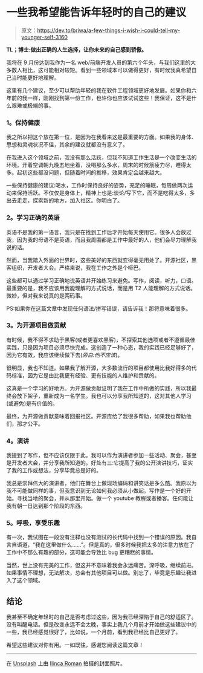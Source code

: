 # 一些我希望能告诉年轻时的自己的建议

> 原文：<https://dev.to/briwa/a-few-things-i-wish-i-could-tell-my-younger-self-3160>

**TL；博士:做出正确的人生选择，让你未来的自己感到骄傲。**

我将在 9 月份达到我作为一名 web/前端开发人员的第六个年头，与我们这里的大多数人相比，这可能相对较短。看到一些领域本可以做得更好，有时候我真希望自己当时能更好地理解。

这里有几个建议，至少可以帮助年轻的我在软件工程领域更好地发展。如果你和六年前的我一样，刚刚找到第一份工作，也许你也应该试试这些！我保证，这不是什么艰难或极端的事。

### 1。保持健康

我之所以把这个放在第一位，是因为在我看来这是最重要的方面。如果我的身体、思想和灵魂状况不佳，其余的建议就都没有意义了。

在我进入这个领域之前，我没有那么活跃，但我不知道工作生活是一个改变生活的环境。开着空调朝九晚五地坐着，没喝那么多水，周末的时候筋疲力尽，睡得太多。起初这些都没问题，但随着时间的推移，效果肯定会越来越大。

一些保持健康的建议:喝水，工作时保持良好的姿势，充足的睡眠，每周做两次运动来保持活跃。不仅仅是身体上，精神上也是:谈论/写下它，而不是吃得太多，多出去走走，探索新的地方，加入社区。你明白了。

### 2。学习正确的英语

英语不是我的第一语言，我只是在找到工作后才开始每天使用它。很多人会放过我，因为我的母语不是英语，而且我周围都是工作中最好的人，他们会尽力理解我说的话。

然而，当我踏入外面的世界时，这些美好的东西就变得毫无用处了。开源社区，黑客组织，开发者大会。严格来说，我在工作之外是个哑巴。

这些都可以通过学习正确地说英语并开始练习来避免。写作，阅读，听力，口语。最重要的是，我不应该用我能理解的方式说话，而是用 T2 人能理解的方式说话。微妙，但对我来说真的是两码事。

PS:如果你在这篇文章中发现任何语法/拼写错误，请告诉我！那将意味着很多。

### 3。为开源项目做贡献

有时候，我不得不求助于黑客(或者更喜欢黑客)，不探索其他选项或者不遵循最佳实践，只是因为项目必须尽快完成。这创造了一种心态，我的实践已经足够好了，因为它有效，我应该继续做下去(*旁白:他不应该*)。

很明显，我也不知道。如果我了解开源，大多数流行的项目都使用比我好得多的代码标准，因为它是由比我更有经验、更有技能的人维护和贡献的。

这真是一个学习的好地方。为开源做贡献证明了我在工作中所做的实践，所以我最终会放下架子，重新成为一名学生。我也可以分享我所知道的，这对其他人学习(或避免)是有价值的。

最终，为开源做贡献意味着回报社区。开源库给了我很多帮助，如果我也帮助他们，那才公平。

### 4。演讲

我提到了写作，但不应该仅限于此。我可以作为演讲者参加一些活动、聚会，甚至是开发者大会，并分享我所知道的。好处有三:它提高了我的公开演讲技巧，证实了我的工作或想法，分享毕竟总是好的。

我总是崇拜伟大的演讲者，他们在舞台上做现场编码和讲笑话是多么酷。我原以为我不可能做同样的事，但我意识到无论如何我必须从小做起。写作是一个好的开始。寻找当地的聚会，并从那里开始。做一个 youtube 教程或者播客。任何能让我有朝一日达到那个阶段的东西。

### 5。呼吸，享受乐趣

有一次，我试图在一段没有注释也没有测试的长代码中找到一个错误的原因。我自言自语道，“我在这里做什么……”。但是真的，很多时候我把太多的注意力放在了工作中不那么有趣的部分，这可能会导致比 bug 更糟糕的事情。

当然，世上没有完美的工作，但这并不意味着我会永远痛苦。深呼吸，继续前进。如果事情不理想，无法解决，总会有其他项目可以做。别忘了，毕竟是乐趣让我进入了这个领域。

## 结论

我甚至不确定年轻时的自己是否考虑过这些，因为我已经深陷于自己的舒适区了。没有叫醒电话。但是改变永远不会太晚，事实上我几个月前才开始做这些建议中的一些，我已经感觉很好了，比如说，一个月前，看到我已经比自己更好了。

希望这些建议对你有用。一如既往，感谢您阅读这篇文章！

* * *

在 [Unsplash](https://unsplash.com/search/photos/phone-box?utm_source=unsplash&utm_medium=referral&utm_content=creditCopyText) 上由 [Ilinca Roman](https://unsplash.com/photos/HdsCaSoKsmM?utm_source=unsplash&utm_medium=referral&utm_content=creditCopyText) 拍摄的封面照片。